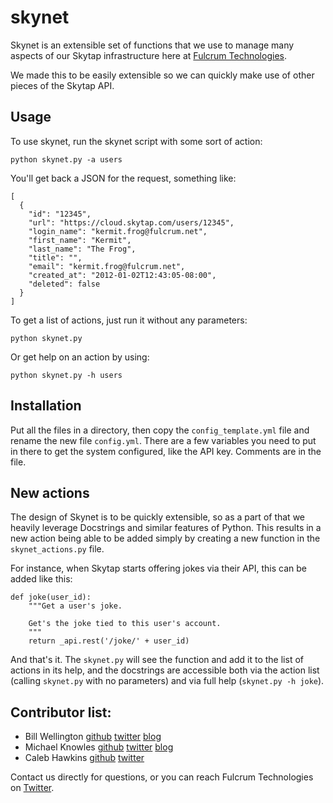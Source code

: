 skynet
======

Skynet is an extensible set of functions that we use to manage many aspects of our Skytap infrastructure here at [Fulcrum Technologies](http://fulcrum.net).

We made this to be easily extensible so we can quickly make use of other pieces of the Skytap API.

## Usage

To use skynet, run the skynet script with some sort of action:

    python skynet.py -a users

You'll get back a JSON for the request, something like:

    [
      {
        "id": "12345",
        "url": "https://cloud.skytap.com/users/12345",
        "login_name": "kermit.frog@fulcrum.net",
        "first_name": "Kermit",
        "last_name": "The Frog",
        "title": "",
        "email": "kermit.frog@fulcrum.net",
        "created_at": "2012-01-02T12:43:05-08:00",
        "deleted": false
      }
    ]

To get a list of actions, just run it without any parameters:

    python skynet.py

Or get help on an action by using:

    python skynet.py -h users


## Installation

Put all the files in a directory, then copy the `config_template.yml` file and rename the new file `config.yml`. There are a few variables you need to put in there to get the system configured, like the API key. Comments are in the file.

## New actions

The design of Skynet is to be quickly extensible, so as a part of that we heavily leverage Docstrings and similar features of Python. This results in a new action being able to be added simply by creating a new function in the `skynet_actions.py` file.

For instance, when Skytap starts offering jokes via their API, this can be added like this:

    def joke(user_id):
        """Get a user's joke.

        Get's the joke tied to this user's account.
        """
        return _api.rest('/joke/' + user_id)

And that's it. The `skynet.py` will see the function and add it to the list of actions in its help, and the docstrings are accessible both via the action list (calling `skynet.py` with no parameters) and via full help (`skynet.py -h joke`).

## Contributor list:
* Bill Wellington [github](https://github.com/thewellington/) [twitter]() [blog](http://www.wellingtonnet.net)
* Michael Knowles [github](https://github.com/mapledyne) [twitter]() [blog](http://mapledyne.com)
* Caleb Hawkins [github](https://github.com/calebh93) [twitter](https://twitter.com/MuddyTM)

Contact us directly for questions, or you can reach Fulcrum Technologies on [Twitter](https://twitter.com/lifeatfulcrum).
